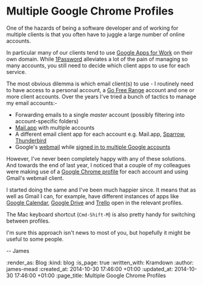 Multiple Google Chrome Profiles
===============================

One of the hazards of being a software developer and of working for multiple clients is that you often have to juggle a large number of online accounts.

In particular many of our clients tend to use [Google Apps for Work][] on their own domain. While [1Password][] alleviates a lot of the pain of managing so many accounts, you still need to decide which client apps to use for each service.

The most obvious dilemma is which email client(s) to use - I routinely need to have access to a personal account, a [Go Free Range][] account and one or more client accounts. Over the years I've tried a bunch of tactics to manage my email accounts:-

* Forwarding emails to a single _master_ account (possibly filtering into account-specific folders)
* [Mail.app][] with multiple accounts
* A different email client app for each account e.g. Mail.app, [Sparrow][], [Thunderbird][]
* Google's [webmail][] while [signed in to multiple Google accounts][]

However, I've never been completely happy with any of these solutions. And towards the end of last year, I noticed that a couple of my colleagues were making use of a [Google Chrome profile][Manage multiple users on Chrome] for each account and using Gmail's webmail client.

I started doing the same and I've been much happier since. It means that as well as Gmail I can, for example, have different instances of apps like [Google Calendar][], [Google Drive][] and [Trello][] open in the relevant profiles.

The Mac keyboard shortcut (`Cmd-Shift-M`) is also pretty handy for switching between profiles.

I'm sure this approach isn't news to most of you, but hopefully it might be useful to some people.

-- James


[Google Apps for Work]: https://www.google.com/work/apps/business/
[1Password]: https://agilebits.com/onepassword
[Go Free Range]: /
[Mail.app]: http://en.wikipedia.org/wiki/Mail_(application)
[Sparrow]: http://sparrowmailapp.com/
[Thunderbird]: https://www.mozilla.org/en-GB/thunderbird/
[webmail]: https://mail.google.com/
[Manage multiple users on Chrome]: https://support.google.com/chrome/answer/2364824?hl=en
[Google Calendar]: https://calendar.google.com/
[Google Drive]: https://drive.google.com/
[Trello]: https://trello.com/
[signed in to multiple Google accounts]: https://support.google.com/accounts/answer/1721977?hl=en

:render_as: Blog
:kind: blog
:is_page: true
:written_with: Kramdown
:author: james-mead
:created_at: 2014-10-30 17:46:00 +01:00
:updated_at: 2014-10-30 17:46:00 +01:00
:page_title: Multiple Google Chrome Profiles
